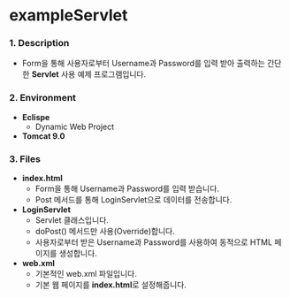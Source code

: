 # exampleServlet

### **1. Description**
* Form을 통해 사용자로부터 Username과 Password를 입력 받아 출력하는 간단한 **Servlet** 사용 예제 프로그램입니다.


### **2. Environment**
* **Eclispe**
  + Dynamic Web Project
* **Tomcat 9.0**


### **3. Files**
* **index.html**
  + Form을 통해 Username과 Password를 입력 받습니다.
  + Post 메서드를 통해 LoginServlet으로 데이터를 전송합니다.
* **LoginServlet**
  + Servlet 클래스입니다.
  + doPost() 메서드만 사용(Override)합니다.
  + 사용자로부터 받은 Username과 Password를 사용하여 동적으로 HTML 페이지를 생성합니다.
* **web.xml**
  + 기본적인 web.xml 파일입니다.
  + 기본 웹 페이지를 **index.html**로 설정해줍니다.
